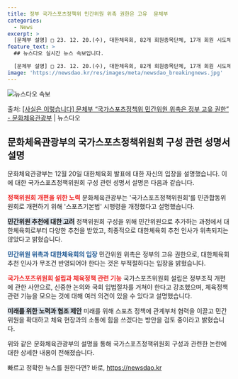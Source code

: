 ```yaml
---
title: 정부 국가스포츠정책위 민간위원 위촉 권한은 고유  문체부
categories:
  - News
excerpt: >
  [문체부 설명] □ 23. 12. 20.(수), 대한체육회, 82개 회원종목단체, 17개 회원 시도체육회, …
feature_text: >
  ## 뉴스다오 실시간 뉴스 속보입니다.

  [문체부 설명] □ 23. 12. 20.(수), 대한체육회, 82개 회원종목단체, 17개 회원 시도체육회, …
image: 'https://newsdao.kr/res/images/meta/newsdao_breakingnews.jpg'
---
```


![뉴스다오 속보](https://newsdao.kr/res/images/meta/newsdao_breakingnews.jpg)

<p>출처: <a href="https://newsdao.kr/2858" rel="dofollow">[사실은 이렇습니다] 문체부 “국가스포츠정책위 민간위원 위촉은 정부 고유 권한” - 문화체육관광부</a> | 뉴스다오</p>

<h2 data-ke-size="size26">문화체육관광부의 국가스포츠정책위원회 구성 관련 성명서 설명</h2>
문화체육관광부는 12월 20일 대한체육회 발표에 대한 자신의 입장을 설명했습니다. 이에 대한 국가스포츠정책위원회 구성 관련 성명서 설명은 다음과 같습니다.

<b><span style="color: #ee2323;">정책위원회 개편을 위한 노력</span></b>
문화체육관광부는 '국가스포츠정책위원회'를 민관합동위원회로 개편하기 위해 '스포츠기본법' 시행령을 개정했다고 설명했습니다.

<b><span style="background-color: #21538527;">민간위원 추천에 대한 고려</span></b>
정책위원회 구성을 위해 민간위원으로 추가하는 과정에서 대한체육회로부터 다양한 추천을 받았고, 최종적으로 대한체육회 추천 인사가 위촉되지는 않았다고 밝혔습니다.

<b><span style="color: #1a5490;">민간위원 위촉과 대한체육회의 입장</span></b>
민간위원 위촉은 정부의 고유 권한으로, 대한체육회 추천 인사가 무조건 반영되어야 한다는 것은 부적절하다는 입장을 밝혔습니다.

<b><span style="color: #ee2323;">국가스포츠위원회 설립과 체육정책 관련 기능</span></b>
국가스포츠위원회 설립은 정부조직 개편에 관한 사안으로, 신중한 논의와 국회 입법절차를 거쳐야 한다고 강조했으며, 체육정책 관련 기능을 모으는 것에 대해 여러 의견이 있을 수 있다고 설명했습니다.

<b><span style="background-color: #21538527;">미래를 위한 노력과 협조 제안</span></b>
미래를 위해 스포츠 정책에 관계부처 협력을 이끌고 민간위원을 확대하고 체육 현장과의 소통에 힘을 쓰겠다는 방안을 검토 중이라고 밝혔습니다. 

위와 같은 문화체육관광부의 설명을 통해 국가스포츠정책위원회 구성과 관련한 논란에 대한 상세한 내용이 전해졌습니다. 

빠르고 정확한 뉴스를 원한다면? 바로, <a href="https://newsdao.kr" rel="dofollow">https://newsdao.kr</a>


    
